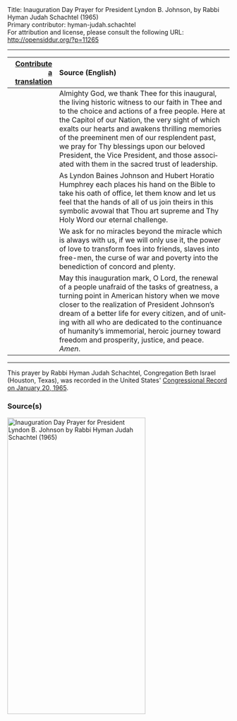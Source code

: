 <html>
<head></head>
<body>
Title: Inauguration Day Prayer for President Lyndon B. Johnson, by Rabbi Hyman Judah Schachtel (1965)<br />
Primary contributor: hyman-judah.schachtel<br />
For attribution and license, please consult the following URL: <a href="http://opensiddur.org/?p=11265">http://opensiddur.org/?p=11265</a>
<p />
<hr />

<table style="margin-left: auto;margin-right: auto;" class="draggable">
<thead><tr><th id="x" style="text-align: right;"><a href="/contribute/upload/">Contribute a translation</a></th><th style="text-align: left;">Source (English)</th></tr></thead>
<tbody>
<tr><td style="vertical-align:top;">
<div class="liturgy" lang="he">

</span></div></td>
 
<td style="vertical-align:top;">
<div class="english" lang="en">
Almighty God, 
we thank Thee for this inaugural, 
the living historic witness to our faith in Thee 
and to the choice and actions of a free people. 
Here at the Capitol of our Nation, 
the very sight of which exalts our hearts 
and awakens thrilling memories 
of the preeminent men of our resplendent past, 
we pray for Thy blessings upon our beloved President, 
the Vice President, 
and those associated with them 
in the sacred trust of leadership.
</div></td></tr>


<tr><td style="vertical-align:top;">
<div class="liturgy" lang="he">

</span></div></td>
 
<td style="vertical-align:top;">
<div class="english" lang="en">
As Lyndon Baines Johnson 
and Hubert Horatio Humphrey 
each places his hand on the Bible 
to take his oath of office, 
let them know 
and let us feel 
that the hands of all of us join theirs 
in this symbolic avowal 
that Thou art supreme 
and Thy Holy Word our eternal challenge.
</div></td></tr>


<tr><td style="vertical-align:top;">
<div class="liturgy" lang="he">

</span></div></td>
 
<td style="vertical-align:top;">
<div class="english" lang="en">
We ask for no miracles 
beyond the miracle which is always with us, 
if we will only use it, 
the power of love 
to transform foes into friends, 
slaves into free-men, 
the curse of war and poverty 
into the benediction of concord and plenty.
</div></td></tr>


<tr><td style="vertical-align:top;">
<div class="liturgy" lang="he">

</span></div></td>
 
<td style="vertical-align:top;">
<div class="english" lang="en">
May this inauguration mark, O Lord, 
the renewal of a people unafraid of the tasks of greatness, 
a turning point in American history when we move closer 
to the realization of President Johnson’s dream 
of a better life for every citizen, 
and of uniting with all who are dedicated 
to the continuance of humanity’s immemorial, heroic journey 
toward freedom and prosperity,
justice, and peace. 
<em>Amen</em>.
</div></td></tr>
</tbody></table>

<hr />

This prayer by Rabbi Hyman Judah Schachtel, Congregation Beth Israel (Houston, Texas), was recorded in the United States' <a href="https://archive.org/stream/congressionalrec111aunit#page/n493/mode/2up">Congressional Record on January 20, 1965</a>.

<h3>Source(s)</h3>

<a href="https://opensiddur.org/wp-content/uploads/2015/04/Inauguration-Day-Prayer-for-President-Lyndon-B.-Johnson-by-Rabbi-Hyman-Judah-Schachtel-1965.png"><img src="https://opensiddur.org/wp-content/uploads/2015/04/Inauguration-Day-Prayer-for-President-Lyndon-B.-Johnson-by-Rabbi-Hyman-Judah-Schachtel-1965.png" alt="Inauguration Day Prayer for President Lyndon B. Johnson by Rabbi Hyman Judah Schachtel (1965)" width="313" height="671" class="aligncenter size-full wp-image-11266" /></a>
</body>
</html>